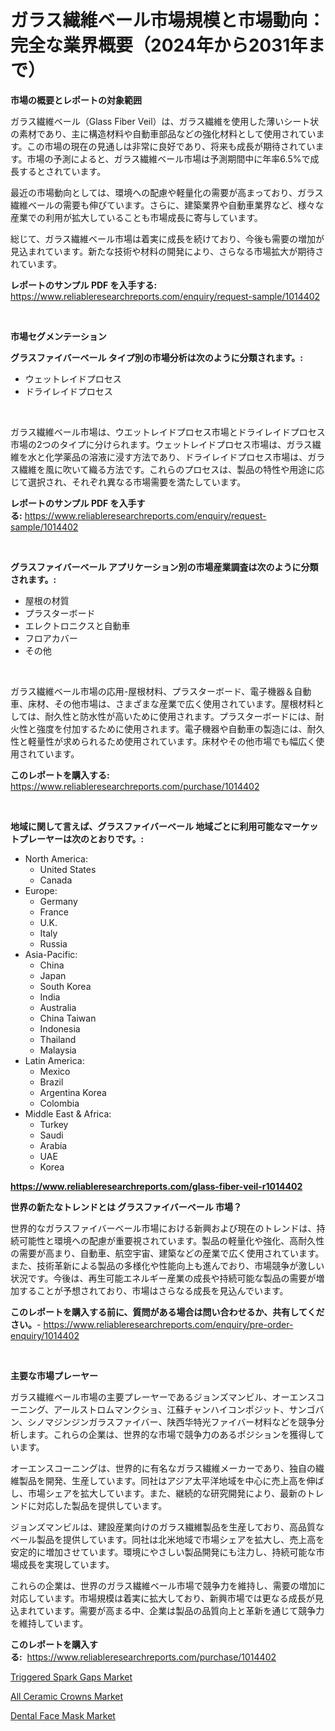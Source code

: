 <p><h1>ガラス繊維ベール市場規模と市場動向：完全な業界概要（2024年から2031年まで）</h1></p><p><strong>市場の概要とレポートの対象範囲</strong></p>
<p><p>ガラス繊維ベール（Glass Fiber Veil）は、ガラス繊維を使用した薄いシート状の素材であり、主に構造材料や自動車部品などの強化材料として使用されています。この市場の現在の見通しは非常に良好であり、将来も成長が期待されています。市場の予測によると、ガラス繊維ベール市場は予測期間中に年率6.5%で成長するとされています。</p><p>最近の市場動向としては、環境への配慮や軽量化の需要が高まっており、ガラス繊維ベールの需要も伸びています。さらに、建築業界や自動車業界など、様々な産業での利用が拡大していることも市場成長に寄与しています。</p><p>総じて、ガラス繊維ベール市場は着実に成長を続けており、今後も需要の増加が見込まれています。新たな技術や材料の開発により、さらなる市場拡大が期待されています。</p></p>
<p><strong>レポートのサンプル PDF を入手する:</strong> <a href="https://www.reliableresearchreports.com/enquiry/request-sample/1014402">https://www.reliableresearchreports.com/enquiry/request-sample/1014402</a></p>
<p>&nbsp;</p>
<p><strong>市場セグメンテーション</strong></p>
<p><strong>グラスファイバーベール タイプ別の市場分析は次のように分類されます。:</strong></p>
<p><ul><li>ウェットレイドプロセス</li><li>ドライレイドプロセス</li></ul></p>
<p>&nbsp;</p>
<p><p>ガラス繊維ベール市場は、ウエットレイドプロセス市場とドライレイドプロセス市場の2つのタイプに分けられます。ウェットレイドプロセス市場は、ガラス繊維を水と化学薬品の溶液に浸す方法であり、ドライレイドプロセス市場は、ガラス繊維を風に吹いて織る方法です。これらのプロセスは、製品の特性や用途に応じて選択され、それぞれ異なる市場需要を満たしています。</p></p>
<p><strong>レポートのサンプル PDF を入手する:</strong>&nbsp;<a href="https://www.reliableresearchreports.com/enquiry/request-sample/1014402">https://www.reliableresearchreports.com/enquiry/request-sample/1014402</a></p>
<p>&nbsp;</p>
<p><strong> グラスファイバーベール アプリケーション別の市場産業調査は次のように分類されます。:</strong></p>
<p><ul><li>屋根の材質</li><li>プラスターボード</li><li>エレクトロニクスと自動車</li><li>フロアカバー</li><li>その他</li></ul></p>
<p>&nbsp;</p>
<p><p>ガラス繊維ベール市場の応用-屋根材料、プラスターボード、電子機器＆自動車、床材、その他市場は、さまざまな産業で広く使用されています。屋根材料としては、耐久性と防水性が高いために使用されます。プラスターボードには、耐火性と強度を付加するために使用されます。電子機器や自動車の製造には、耐久性と軽量性が求められるため使用されています。床材やその他市場でも幅広く使用されています。</p></p>
<p><strong>このレポートを購入する:</strong>&nbsp; <a href="https://www.reliableresearchreports.com/purchase/1014402">https://www.reliableresearchreports.com/purchase/1014402</a></p>
<p>&nbsp;</p>
<p><strong>地域に関して言えば、グラスファイバーベール 地域ごとに利用可能なマーケットプレーヤーは次のとおりです。:</strong></p>
<p><ul>
    <li>
        North America:
        <ul>
            <li>United States</li>
            <li>Canada</li>
        </ul>
    </li>
    <li>
        Europe:
        <ul>
            <li>Germany</li>
            <li>France</li>
            <li>U.K.</li>
            <li>Italy</li>
            <li>Russia</li>
        </ul>
    </li>
    <li>
        Asia-Pacific:
        <ul>
            <li>China</li>
            <li>Japan</li>
            <li>South Korea</li>
            <li>India</li>
            <li>Australia</li>
            <li>China Taiwan</li>
            <li>Indonesia</li>
            <li>Thailand</li>
            <li>Malaysia</li>
        </ul>
    </li>
    <li>
        Latin America:
        <ul>
            <li>Mexico</li>
            <li>Brazil</li>
            <li>Argentina Korea</li>
            <li>Colombia</li>
        </ul>
    </li>
    <li>
        Middle East & Africa:
        <ul>
            <li>Turkey</li>
            <li>Saudi</li>
            <li>Arabia</li>
            <li>UAE</li>
            <li>Korea</li>
        </ul>
    </li>
    </ul></p>
<p><strong><a href="https://www.reliableresearchreports.com/glass-fiber-veil-r1014402">https://www.reliableresearchreports.com/glass-fiber-veil-r1014402</a></strong>&nbsp;</p>
<p><strong>世界の新たなトレンドとは グラスファイバーベール 市場？</strong></p>
<p><p>世界的なガラスファイバーベール市場における新興および現在のトレンドは、持続可能性と環境への配慮が重要視されています。製品の軽量化や強化、高耐久性の需要が高まり、自動車、航空宇宙、建築などの産業で広く使用されています。また、技術革新による製品の多様化や性能向上も進んでおり、市場競争が激しい状況です。今後は、再生可能エネルギー産業の成長や持続可能な製品の需要が増加することが予想されており、市場はさらなる成長を見込んでいます。</p></p>
<p><strong>このレポートを購入する前に、質問がある場合は問い合わせるか、共有してください。</strong>- <a href="https://www.reliableresearchreports.com/enquiry/pre-order-enquiry/1014402">https://www.reliableresearchreports.com/enquiry/pre-order-enquiry/1014402</a></p>
<p>&nbsp;</p>
<p><strong>主要な市場プレーヤー</strong></p>
<p><p>ガラス繊維ベール市場の主要プレーヤーであるジョンズマンビル、オーエンスコーニング、アールストロムマンクショ、江蘇チャンハイコンポジット、サンゴバン、シノマジンジンガラスファイバー、陕西华特光ファイバー材料などを競争分析します。これらの企業は、世界的な市場で競争力のあるポジションを獲得しています。</p><p>オーエンスコーニングは、世界的に有名なガラス繊維メーカーであり、独自の繊維製品を開発、生産しています。同社はアジア太平洋地域を中心に売上高を伸ばし、市場シェアを拡大しています。また、継続的な研究開発により、最新のトレンドに対応した製品を提供しています。</p><p>ジョンズマンビルは、建設産業向けのガラス繊維製品を生産しており、高品質なベール製品を提供しています。同社は北米地域で市場シェアを拡大し、売上高を安定的に増加させています。環境にやさしい製品開発にも注力し、持続可能な市場成長を実現しています。</p><p>これらの企業は、世界のガラス繊維ベール市場で競争力を維持し、需要の増加に対応しています。市場規模は着実に拡大しており、新興市場では更なる成長が見込まれています。需要が高まる中、企業は製品の品質向上と革新を通じて競争力を維持しています。</p></p>
<p><strong>このレポートを購入する:</strong>&nbsp;&nbsp;<a href="https://www.reliableresearchreports.com/purchase/1014402">https://www.reliableresearchreports.com/purchase/1014402</a></p>
<p><p><a href="https://frill-swim-3cd.notion.site/Triggered-Spark-Gaps-Market-The-Key-To-Successful-Business-Strategy-Forecast-Till-2031-d1b463d413664c618db6d1e6f7bdbfb0">Triggered Spark Gaps Market</a></p><p><a href="https://github.com/kufem1/Market-Research-Report-List-2/blob/main/all-ceramic-crowns-market.md">All Ceramic Crowns Market</a></p><p><a href="https://github.com/singletonthaxterkelliehr2df/Market-Research-Report-List-2/blob/main/dental-face-mask-market.md">Dental Face Mask Market</a></p></p>